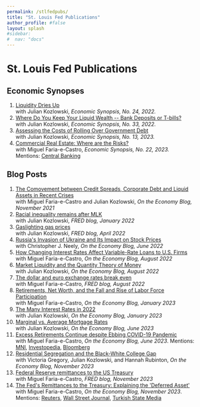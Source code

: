 ```yaml
---
permalink: /stlfedpubs/
title: "St. Louis Fed Publications"
author_profile: #false
layout: splash
#sidebar:
#  nav: "docs"
---
```


# St. Louis Fed Publications

## Economic Synopses

1. [Liquidity Dries Up](https://doi.org/10.20955/es.2022.24)<br/>
with Julian Kozlowski, *Economic Synopsis, No. 24, 2022.*
2. [Where Do You Keep Your Liquid Wealth -- Bank Deposits or T-bills?](https://doi.org/10.20955/es.2022.33)<br/>
with Julian Kozlowski, *Economic Synopsis, No. 33, 2022.*
3. [Assessing the Costs of Rolling Over Government Debt](https://doi.org/10.20955/es.2023.13)<br/>
with Julian Kozlowski, *Economic Synopsis, No. 13, 2023.* <br/>
4. [Commercial Real Estate: Where are the Risks?](https://doi.org/10.20955/es.2023.22)<br/>
with Miguel Faria-e-Castro, *Economic Synopsis, No. 22, 2023.* Mentions: [Central Banking](https://www.centralbanking.com/central-banks/financial-stability/7960273/smaller-us-banks-face-unequal-real-estate-risk-paper-says?check_logged_in=1)<br/>

## Blog Posts

1. [The Comovement between Credit Spreads, Corporate Debt and Liquid Assets in Recent Crises](https://www.stlouisfed.org/on-the-economy/2021/november/comovement-credit-spreads-debt-assets-crises)<br/>
with Miguel Faria-e-Castro and Julian Kozlowski, *On the Economy Blog, November 2021*
2. [Racial inequality remains after MLK](https://fredblog.stlouisfed.org/2022/01/racial-inequality-remains-after-mlk/)<br/>
with Julian Kozlowski, *FRED blog, January 2022*
3. [Gaslighting gas prices](https://fredblog.stlouisfed.org/2022/04/gaslighting-gas-prices/)<br/>
with Julian Kozlowski, *FRED blog, April 2022*
4. [Russia's Invasion of Ukraine and Its Impact on Stock Prices](https://www.stlouisfed.org/on-the-economy/2022/jun/russia-invasion-ukraine-impact-stock-prices)<br/>
with Christopher J. Neely, *On the Economy Blog, June 2022*
5. [How Changing Interest Rates Affect Variable-Rate Loans to U.S. Firms](https://www.stlouisfed.org/on-the-economy/2022/aug/changing-interest-rates-affect-variable-rate-loans-firms)<br/>
with Miguel Faria-e-Castro, *On the Economy Blog, August 2022*
6. [Market Liquidity and the Quantity Theory of Money](https://www.stlouisfed.org/on-the-economy/2022/aug/market-liquidity-quantity-theory-money)<br/>
with Julian Kozlowski, *On the Economy Blog, August 2022*
7. [The dollar and euro exchange rates break even](https://fredblog.stlouisfed.org/2022/08/the-dollar-and-euro-exchange-rates-break-even/)<br/>
with Miguel Faria-e-Castro, *FRED blog, August 2022*
8. [Retirements, Net Worth, and the Fall and Rise of Labor Force Participation](https://www.stlouisfed.org/on-the-economy/2023/jan/retirements-net-worth-labor-force-participation)<br/>
with Miguel Faria-e-Castro, *On the Economy Blog, January 2023*
9. [The Many Interest Rates in 2022](https://www.stlouisfed.org/on-the-economy/2023/jan/many-interest-rates-2022)<br/>
with Julian Kozlowski, *On the Economy Blog, January 2023*
10. [Marginal vs. Average Mortgage Rates](https://www.stlouisfed.org/on-the-economy/2023/jun/marginal-vs-average-mortgage-rates)<br/>
with Julian Kozlowski, *On the Economy Blog, June 2023*
11. [Excess Retirements Continue despite Ebbing COVID-19 Pandemic](https://www.stlouisfed.org/on-the-economy/2023/jun/excess-retirements-covid19-pandemic)<br/>
with Miguel Faria-e-Castro, *On the Economy Blog, June 2023*. Mentions: [MNI](https://marketnews.com/mni-interview-excess-retirements-peak-set-to-recede-fed-econ), [Investopedia](https://www.investopedia.com/why-no-one-wants-to-work-anymore-pandemic-market-boom-let-millions-retire-7554784), [Bloomberg](https://www.bloomberg.com/news/articles/2023-11-06/us-retiree-surplus-is-still-near-two-million-years-after-covid?embedded-checkout=true) <br/>
12. [Residential Segregation and the Black-White College Gap](https://www.stlouisfed.org/on-the-economy/2023/nov/residential-segregation-black-white-college-gap)<br/>
with Victoria Gregory, Julian Kozlowski, and Hannah Rubinton, *On the Economy Blog, November 2023*
13. [Federal Reserve remittances to the US Treasury](https://fredblog.stlouisfed.org/2023/11/federal-reserve-remittances-to-the-us-treasury/)<br/>
with Miguel Faria-e-Castro, *FRED blog, November 2023*
14. [The Fed's Remittances to the Treasury: Explaining the 'Deferred Asset'](https://www.stlouisfed.org/on-the-economy/2023/nov/fed-remittances-treasury-explaining-deferred-asset)<br/>
with Miguel Faria-e-Castro, *On the Economy Blog, November 2023*. Mentions: [Reuters](https://www.reuters.com/business/fed-may-need-four-years-recoup-income-loss-st-louis-fed-study-says-2023-11-27/), [Wall Street Journal](https://www.wsj.com/articles/pro-take-fed-operating-losses-are-piling-up-amid-higher-interest-rates-5fbf927e#), [Turkish State Media](https://www.aa.com.tr/tr/dunya/fedin-zarari-122-6-milyar-dolara-ulasti/3074371)



